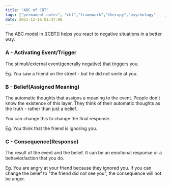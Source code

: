 ```yaml
---
title: "ABC of CBT"
tags: ["permanent-notes", "cbt","framework","therapy","psychology"    ]
date: 2021-12-16 01:47:00
---
```


The ABC model in [[CBT]] helps you react to negative situations in a better way.

### A - Activating Event/Trigger

The stimuli/external event(generally negative) that triggers you. 

Eg. You saw a friend on the street - but he did not smile at you.

### B - Belief(Assigned Meaning)

The automatic thoughts that assigns a meaning to the event. People don't know the existence of this layer. They think of their automatic thoughts as the truth - rather than just a belief. 

You can change this to change the final response.

Eg. You think that the friend is ignoring you.

### C - Consequence(Response)

The result of the event and the belief. It can be an emotional response or a behavior/action that you do.

Eg. You are angry at your friend because they ignored you. If you can change the belief to "the friend did not see you", the consequence will not be anger.
